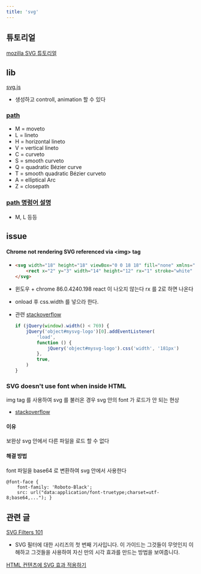 ```yaml
---
title: 'svg'
---
```


## 튜토리얼

[mozilla SVG 튜토리얼](https://developer.mozilla.org/ko/docs/Web/SVG/Tutorial)

## lib

[svg.js](https://github.com/svgdotjs/svg.js)

-   생성하고 controll, animation 할 수 있다

### [path](https://www.w3schools.com/graphics/svg_path.asp)

-   M = moveto
-   L = lineto
-   H = horizontal lineto
-   V = vertical lineto
-   C = curveto
-   S = smooth curveto
-   Q = quadratic Bézier curve
-   T = smooth quadratic Bézier curveto
-   A = elliptical Arc
-   Z = closepath

### [path 명렁어 설명](https://developer.mozilla.org/ko/docs/Web/SVG/Tutorial/Paths)

-   M, L 등등

## issue

#### Chrome not rendering SVG referenced via \<img\> tag

-   ```html
    <svg width="18" height="18" viewBox="0 0 18 18" fill="none" xmlns="http://www.w3.org/2000/svg">
        <rect x="2" y="3" width="14" height="12" rx="1" stroke="white" stroke-width="2" />
    </svg>
    ```

-   윈도우 + chrome 86.0.4240.198 react 이 나오지 않는다 rx 를 2로 하면 나온다
-   onload 후 css.width 를 넣으라 한다.
-   관련 [stackoverflow](https://stackoverflow.com/questions/10737166/chrome-not-rendering-svg-referenced-via-img-tag)

    ```javascript
    if (jQuery(window).width() < 769) {
        jQuery('object#mysvg-logo')[0].addEventListener(
            'load',
            function () {
                jQuery('object#mysvg-logo').css('width', '181px')
            },
            true,
        )
    }
    ```

### SVG doesn't use font when inside HTML

img tag 를 사용하여 svg 를 불러온 경우 svg 안의 font 가 로드가 안 되는 현상

-   [stackoverflow](https://stackoverflow.com/questions/30466610/svg-doesnt-use-font-when-inside-html)

#### 이유

보완상 svg 안에서 다른 파일을 로드 할 수 없다

#### 해결 방법

font 파일을 base64 로 변환하여 svg 안에서 사용한다

```
@font-face {
    font-family: 'Roboto-Black';
    src: url("data:application/font-truetype;charset=utf-8;base64,..."); }
```

## 관련 글

[SVG Filters 101](https://tympanus.net/codrops/2019/01/15/svg-filters-101/)

-   SVG 필터에 대한 시리즈의 첫 번째 기사입니다. 이 가이드는 그것들이 무엇인지 이해하고 그것들을 사용하여 자신 만의 시각 효과를 만드는 방법을 보여줍니다.

[HTML 컨텐츠에 SVG 효과 적용하기](https://developer.mozilla.org/ko/docs/Web/SVG/Applying_SVG_effects_to_HTML_content)
